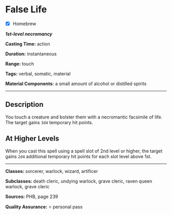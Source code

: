 # False Life

- [x] Homebrew

***1st-level necromancy***

**Casting Time:** action

**Duration:** instantaneous

**Range:** touch

**Tags:** verbal, somatic, material

**Material Components:** a small amount of alcohol or distilled spirits

---

## Description
You touch a creature and bolster them with a necromantic facsimile of life.
The target gains `3d4` temporary hit points.

## At Higher Levels
When you cast this spell using a spell slot of 2nd level or higher, the target gains `2d4` additional temporary hit points for each slot level above 1st.

---

**Classes:** sorcerer, warlock, wizard, artificer

**Subclasses:** death cleric, undying warlock, grave cleric, raven queen warlock, grave cleric

**Sources:** PHB, page 239

**Quality Assurance:** :star: personal pass
